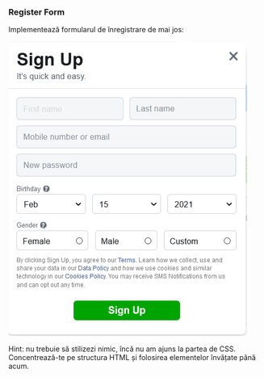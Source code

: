 ### Register Form

Implementează formularul de înregistrare de mai jos:

![facebook-register](https://raw.githubusercontent.com/FrontEnd-ro/frontend.ro/master/client/exercises/forms/register-form/assets/facebook-register.png)

Hint: nu trebuie să stilizezi nimic, încă nu am ajuns la partea de CSS. Concentrează-te pe structura HTML și folosirea elementelor învățate până acum.